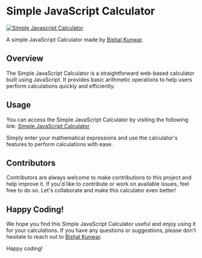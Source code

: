 # Simple JavaScript Calculator

[![Simple Javascript Calculator](https://raw.githubusercontent.com/Bishal07-glitch/Simple-JavaScript-Calculator/master/images/meta.jpg)](https://bishal07-glitch.github.io/Simple-JavaScript-Calculator)

A simple JavaScript Calculator made by [Bishal Kunwar](https://bishal07-glitch.github.io).

## Overview

The Simple JavaScript Calculator is a straightforward web-based calculator built using JavaScript. It provides basic arithmetic operations to help users perform calculations quickly and efficiently.

## Usage

You can access the Simple JavaScript Calculator by visiting the following link: [Simple JavaScript Calculator](https://bishal07-glitch.github.io/Simple-JavaScript-Calculator)

Simply enter your mathematical expressions and use the calculator's features to perform calculations with ease.

## Contributors

Contributors are always welcome to make contributions to this project and help improve it. If you'd like to contribute or work on available issues, feel free to do so. Let's collaborate and make this calculator even better!

## Happy Coding!

We hope you find this Simple JavaScript Calculator useful and enjoy using it for your calculations. If you have any questions or suggestions, please don't hesitate to reach out to [Bishal Kunwar](https://github.com/Bishal07-glitch).

Happy coding!
